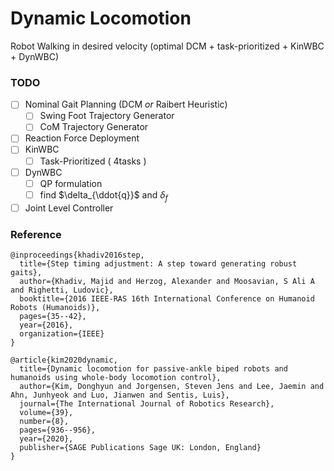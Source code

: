 # Dynamic Locomotion

Robot Walking in desired velocity (optimal DCM + task-prioritized + KinWBC + DynWBC)

### TODO
- [ ] Nominal Gait Planning (DCM *or* Raibert Heuristic)
  - [ ] Swing Foot Trajectory Generator
  - [ ] CoM Trajectory Generator
- [ ] Reaction Force Deployment
- [ ] KinWBC
  - [ ] Task-Prioritized ( 4tasks )
- [ ] DynWBC
  - [ ] QP formulation
  - [ ] find $\delta_{\ddot{q}}$ and $\delta_{f}$
- [ ] Joint Level Controller

### Reference
```
@inproceedings{khadiv2016step,
  title={Step timing adjustment: A step toward generating robust gaits},
  author={Khadiv, Majid and Herzog, Alexander and Moosavian, S Ali A and Righetti, Ludovic},
  booktitle={2016 IEEE-RAS 16th International Conference on Humanoid Robots (Humanoids)},
  pages={35--42},
  year={2016},
  organization={IEEE}
}
```
```
@article{kim2020dynamic,
  title={Dynamic locomotion for passive-ankle biped robots and humanoids using whole-body locomotion control},
  author={Kim, Donghyun and Jorgensen, Steven Jens and Lee, Jaemin and Ahn, Junhyeok and Luo, Jianwen and Sentis, Luis},
  journal={The International Journal of Robotics Research},
  volume={39},
  number={8},
  pages={936--956},
  year={2020},
  publisher={SAGE Publications Sage UK: London, England}
}
```